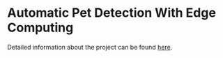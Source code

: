 # Automatic Pet Detection With Edge Computing

Detailed information about the project can be found [here](docs/Group_2_SS23_ProjectReport.md).